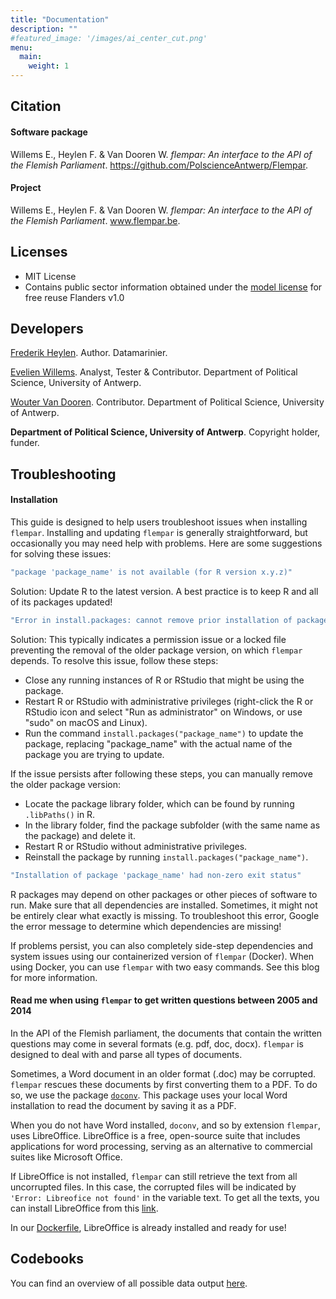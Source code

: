 ```yaml
---
title: "Documentation"
description: ""
#featured_image: '/images/ai_center_cut.png'
menu:
  main:
    weight: 1
---
```


## Citation
#### Software package
Willems E., Heylen F. & Van Dooren W. *flempar: An interface to the API of the Flemish Parliament*. https://github.com/PolscienceAntwerp/Flempar. 
#### Project
Willems E., Heylen F. & Van Dooren W. *flempar: An interface to the API of the Flemish Parliament*. www.flempar.be. 

## Licenses

- MIT License
- Contains public sector information obtained under the [model license](https://www.vlaamsparlement.be/nl/parlementair-werk/dossiers/dossiers/open-data) for free reuse Flanders v1.0

## Developers
[Frederik Heylen](https://datamarinier.be/team.html). Author. Datamarinier.

[Evelien Willems](https://evelienwillems.be/). Analyst, Tester & Contributor. Department of Political Science, University of Antwerp.

[Wouter Van Dooren](https://www.woutervandooren.eu/). Contributor. Department of Political Science, University of Antwerp.

**Department of Political Science, University of Antwerp**. Copyright holder, funder.

## Troubleshooting

#### Installation 

This guide is designed to help users troubleshoot issues when installing `flempar`. Installing and updating `flempar` is generally straightforward, but occasionally you may need help with problems. Here are some suggestions for solving these issues:

```r 
"package 'package_name' is not available (for R version x.y.z)"
```

Solution: Update R to the latest version. A best practice is to keep R and all of its packages updated!

```r 
"Error in install.packages: cannot remove prior installation of package ‘some package’"
```

Solution: This typically indicates a permission issue or a locked file preventing the removal of the older package version, on which `flempar` depends. To resolve this issue, follow these steps:
- Close any running instances of R or RStudio that might be using the package.
- Restart R or RStudio with administrative privileges (right-click the R or RStudio icon and select "Run as administrator" on Windows, or use "sudo" on macOS and Linux).
- Run the command `install.packages("package_name")` to update the package, replacing "package_name" with the actual name of the package you are trying to update.

If the issue persists after following these steps, you can manually remove the older package version:
- Locate the package library folder, which can be found by running `.libPaths()` in R.
- In the library folder, find the package subfolder (with the same name as the package) and delete it.
- Restart R or RStudio without administrative privileges.
- Reinstall the package by running `install.packages("package_name")`.

```r 
"Installation of package 'package_name' had non-zero exit status"
```

R packages may depend on other packages or other pieces of software to run. Make sure that all dependencies are installed. Sometimes, it might not be entirely clear what exactly is missing. To troubleshoot this error, Google the error message to determine which dependencies are missing!


If problems persist, you can also completely side-step dependencies and system issues using our containerized version of `flempar` (Docker). When using Docker, you can use `flempar` with two easy commands. See this blog for more information. 

#### Read me when using `flempar` to get written questions between 2005 and 2014

In the API of the Flemish parliament, the documents that contain the written questions may come in several formats (e.g. pdf, doc, docx). `flempar` is designed to deal with and parse all types of documents. 

Sometimes, a Word document in an older format (.doc) may be corrupted. `flempar` rescues these documents by first converting them to a PDF. To do so, we use the package [`doconv`](https://cran.r-project.org/web/packages/doconv/index.html). This package uses your local Word installation to read the document by saving it as a PDF. 

When you do not have Word installed, `doconv`, and so by extension `flempar`, uses LibreOffice. LibreOffice is a free, open-source suite that includes applications for word processing, serving as an alternative to commercial suites like Microsoft Office.

If LibreOffice is not installed, `flempar` can still retrieve the text from all uncorrupted files. In this case, the corrupted files will be indicated by `'Error: Libreofice not found'` in the variable text. To get all the texts, you can install LibreOffice from this [link](https://www.libreoffice.org/download/download-libreoffice/). 

In our [Dockerfile](https://hub.docker.com/r/datamarinier/flempar), LibreOffice is already installed and ready for use!


## Codebooks

You can find an overview of all possible data output  [here](https://docs.google.com/spreadsheets/d/1x4E3nK1ymuOqAB37y0n1XBFF5GbsJ58CJoZvdqmA70c/edit?usp=sharing). 

